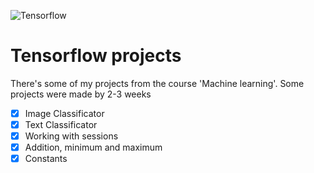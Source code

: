 ![Tensorflow](https://camo.githubusercontent.com/aeb4f612bd9b40d81c62fcbebd6db44a5d4344b8b962be0138817e18c9c06963/68747470733a2f2f7777772e74656e736f72666c6f772e6f72672f696d616765732f74665f6c6f676f5f686f72697a6f6e74616c2e706e67)

# Tensorflow projects
There's some of my projects from the course 'Machine learning'. Some projects were made by 2-3 weeks
- [x] Image Classificator
- [x] Text Classificator
- [x] Working with sessions
- [x] Addition, minimum and maximum
- [x] Constants
